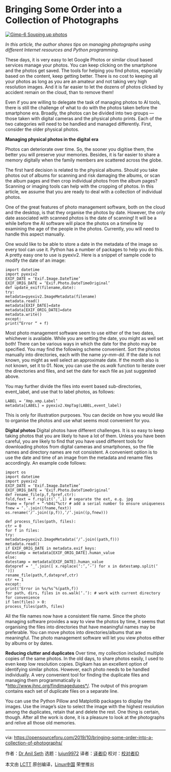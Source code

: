 [#]: collector: (lujun9972)
[#]: translator: ( )
[#]: reviewer: ( )
[#]: publisher: ( )
[#]: url: ( )
[#]: subject: (Bringing Some Order into a Collection of Photographs)
[#]: via: (https://opensourceforu.com/2019/10/bringing-some-order-into-a-collection-of-photographs/)
[#]: author: (Dr Anil Seth https://opensourceforu.com/author/anil-seth/)

Bringing Some Order into a Collection of Photographs
======

[![][1]][2]

_In this article, the author shares tips on managing photographs using different Internet resources and Python programming._

These days, it is very easy to let Google Photos or similar cloud based services manage your photos. You can keep clicking on the smartphone and the photos get saved. The tools for helping you find photos, especially based on the content, keep getting better. There is no cost to keeping all your photos as long as you are an amateur and not taking very high resolution images. And it is far easier to let the dozens of photos clicked by accident remain on the cloud, than to remove them!

Even if you are willing to delegate the task of managing photos to AI tools, there is still the challenge of what to do with the photos taken before the smartphone era. Broadly, the photos can be divided into two groups — those taken with digital cameras and the physical photo prints.
Each of the two categories will need to be handled and managed differently. First, consider the older physical photos.

**Managing physical photos in the digital era**

Photos can deteriorate over time. So, the sooner you digitise them, the better you will preserve your memories. Besides, it is far easier to share a memory digitally when the family members are scattered across the globe.

The first hard decision is related to the physical albums. Should you take photos out of albums for scanning and risk damaging the albums, or scan the album pages and then crop individual photos from the album pages? Scanning or imaging tools can help with the cropping of photos.
In this article, we assume that you are ready to deal with a collection of individual photos.

One of the great features of photo management software, both on the cloud and the desktop, is that they organise the photos by date. However, the only date associated with scanned photos is the date of scanning! It will be a while before the AI software will place the photos on a timeline by examining the age of the people in the photos. Currently, you will need to handle this aspect manually.

One would like to be able to store a date in the metadata of the image so every tool can use it.
Python has a number of packages to help you do this. A pretty easy one to use is pyexiv2. Here is a snippet of sample code to modify the date of an image:

```
import datetime
import pyexiv2
EXIF_DATE = ‘Exif.Image.DateTime’
EXIF_ORIG_DATE = ‘Exif.Photo.DateTimeOriginal’
def update_exif(filename,date):
try:
metadata=pyexiv2.ImageMetadata(filename)
metadata.read()
metadata[EXIF_DATE]=date
metadata[EXIF_ORIG_DATE]=date
metadata.write()
except:
print(“Error “ + f)
```

Most photo management software seem to use either of the two dates, whichever is available. While you are setting the date, you might as well set both! There can be various ways in which the date for the photo may be specified. You may find the following scheme convenient.
Sort the photos manually into directories, each with the name _yy-mm-dd_. If the date is not known, you might as well select an approximate date. If the month also is not known, set it to 01. Now, you can use the _os.walk_ function to iterate over the directories and files, and set the date for each file as just suggested above.

You may further divide the files into event based sub-directories, event_label, and use that to label photos, as follows:

```
LABEL = ‘Xmp.xmp.Label’
metadata[LABEL] = pyexiv2.XmpTag(LABEL,event_label)
```

This is only for illustration purposes. You can decide on how you would like to organise the photos and use what seems most convenient for you.

**Digital photos**
Digital photos have different challenges. It is so easy to keep taking photos that you are likely to have a lot of them. Unless you have been careful, you are likely to find that you have used different tools for downloading photos from digital cameras and smartphones, so the file names and directory names are not consistent. A convenient option is to use the date and time of an image from the metadata and rename files accordingly. An example code follows:

```
import os
import datetime
import pyexiv2
EXIF_DATE = ‘Exif.Image.DateTime’
EXIF_ORIG_DATE = ‘Exif.Photo.DateTimeOriginal’
def rename_file(p,f,fpref,ctr):
fold,fext = f.rsplit(‘.’,1) # separate the ext, e.g. jpg
fname = fpref + “-%04i”%ctr # add a serial number to ensure uniqueness
fnew = ‘.’.join((fname,fext))
os.rename(‘/’.join((p,f)),’/’.join((p,fnew)))

def process_files(path, files):
ctr = 0
for f in files:
try:
metadata=pyexiv2.ImageMetadata(‘/’.join((path,f)))
metadata.read()
if EXIF_ORIG_DATE in metadata.exif_keys:
datestamp = metadata[EXIF_ORIG_DATE].human_value
else:
datestamp = metadata[EXIF_DATE].human_value
datepref = ‘_’.join([ x.replace(‘:’,’-’) for x in datestamp.split(‘ ‘)])
rename_file(path,f,datepref,ctr)
ctr += 1
except:
print(‘Error in %s/%s’%(path,f))
for path, dirs, files in os.walk(‘.’): # work with current directory for convenience
if len(files) > 0:
process_files(path, files)
```

All the file names now have a consistent file name. Since the photo managing software provides a way to view the photos by time, it seems that organising the files into directories that have meaningful names may be preferable. You can move photos into directories/albums that are meaningful. The photo management software will let you view photos either by albums or by dates.

**Reducing clutter and duplicates**
Over time, my collection included multiple copies of the same photos. In the old days, to share photos easily, I used to even keep low resolution copies. Digikam has an excellent option of identifying similar photos. However, each photo needs to be handled individually. A very convenient tool for finding the duplicate files and managing them programmatically is *<http://www.jhnc.org/findimagedupes*/>. The output of this program contains each set of duplicate files on a separate line.

You can use the Python Pillow and Matplotlib packages to display the images. Use the image’s size to select the image with the highest resolution among the duplicates, retain that and delete the rest.
One thing is certain, though. After all the work is done, it is a pleasure to look at the photographs and relive all those old memories.

--------------------------------------------------------------------------------

via: https://opensourceforu.com/2019/10/bringing-some-order-into-a-collection-of-photographs/

作者：[Dr Anil Seth][a]
选题：[lujun9972][b]
译者：[译者ID](https://github.com/译者ID)
校对：[校对者ID](https://github.com/校对者ID)

本文由 [LCTT](https://github.com/LCTT/TranslateProject) 原创编译，[Linux中国](https://linux.cn/) 荣誉推出

[a]: https://opensourceforu.com/author/anil-seth/
[b]: https://github.com/lujun9972
[1]: https://i1.wp.com/opensourceforu.com/wp-content/uploads/2019/10/Gimp-6-Souping-up-photos.jpg?resize=696%2C492&ssl=1 (Gimp-6 Souping up photos)
[2]: https://i1.wp.com/opensourceforu.com/wp-content/uploads/2019/10/Gimp-6-Souping-up-photos.jpg?fit=900%2C636&ssl=1
